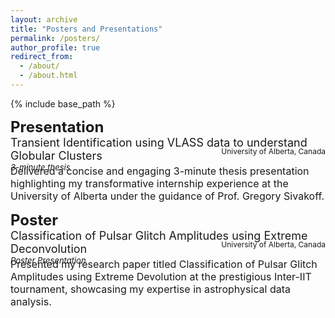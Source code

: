 ```yaml
---
layout: archive
title: "Posters and Presentations"
permalink: /posters/
author_profile: true
redirect_from: 
  - /about/
  - /about.html
---
```



{% include base_path %}

**<font size="5">Presentation</font>**  
<font size="4">Transient Identification using VLASS data to understand Globular Clusters</font>  
*<font size="2">3-minute thesis</font>*  
<div style="text-align: right;margin-top: -55px;"><span style="font-size: 12px;">University of Alberta, Canada</span></div>

<font size="3">Delivered a concise and engaging 3-minute thesis presentation highlighting my transformative internship experience at the
University of Alberta under the guidance of Prof. Gregory Sivakoff.</font>

**<font size="5">Poster</font>**  
<font size="4">Classification of Pulsar Glitch Amplitudes using Extreme Deconvolution</font>  
*<font size="2">Poster Presentation</font>*  
<div style="text-align: right;margin-top: -55px;"><span style="font-size: 12px;">University of Alberta, Canada</span></div>

<font size="3">Presented my research paper titled Classification of Pulsar Glitch Amplitudes using Extreme Devolution at the prestigious
Inter-IIT tournament, showcasing my expertise in astrophysical data analysis.</font>



